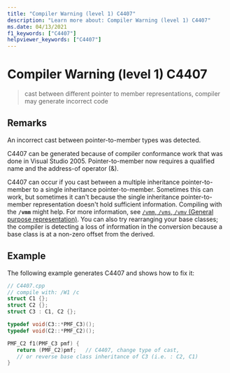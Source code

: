 ```yaml
---
title: "Compiler Warning (level 1) C4407"
description: "Learn more about: Compiler Warning (level 1) C4407"
ms.date: 04/13/2021
f1_keywords: ["C4407"]
helpviewer_keywords: ["C4407"]
---
```

# Compiler Warning (level 1) C4407

> cast between different pointer to member representations, compiler may generate incorrect code

## Remarks

An incorrect cast between pointer-to-member types was detected.

C4407 can be generated because of compiler conformance work that was done in Visual Studio 2005. Pointer-to-member now requires a qualified name and the address-of operator (&).

C4407 can occur if you cast between a multiple inheritance pointer-to-member to a single inheritance pointer-to-member. Sometimes this can work, but sometimes it can't because the single inheritance pointer-to-member representation doesn't hold sufficient information. Compiling with the **`/vmm`** might help. For more information, see [`/vmm`, `/vms`, `/vmv` (General purpose representation)](../../build/reference/vmm-vms-vmv-general-purpose-representation.md). You can also try rearranging your base classes; the compiler is detecting a loss of information in the conversion because a base class is at a non-zero offset from the derived.

## Example

The following example generates C4407 and shows how to fix it:

```cpp
// C4407.cpp
// compile with: /W1 /c
struct C1 {};
struct C2 {};
struct C3 : C1, C2 {};

typedef void(C3::*PMF_C3)();
typedef void(C2::*PMF_C2)();

PMF_C2 f1(PMF_C3 pmf) {
   return (PMF_C2)pmf;   // C4407, change type of cast,
   // or reverse base class inheritance of C3 (i.e. : C2, C1)
}
```
